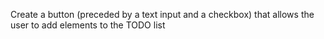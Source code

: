 Create a button (preceded by a text input and a checkbox) that allows the user to add elements to the TODO list
